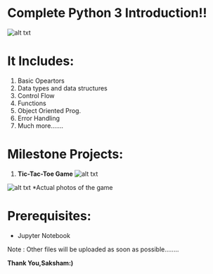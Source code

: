 # Complete Python 3 Introduction!!

   ![alt txt](http://fossbytes.com/wp-content/uploads/2016/08/python-Programming-Language-Software.jpg)        
# It Includes:
1. Basic Opeartors
2. Data types and data structures
3. Control Flow
4. Functions 
5. Object Oriented Prog.
6. Error Handling
7. Much more.......
# Milestone Projects:
1. **Tic-Tac-Toe Game**
![alt txt](https://github.com/saksham1998/complete-python3-introduction/blob/master/images/Screenshot%20(30).png)

![alt txt](https://github.com/saksham1998/complete-python3-introduction/blob/master/images/Screenshot%20(31).png)
*Actual photos of the game

# Prerequisites:
* Jupyter Notebook

Note : Other files will be uploaded as soon as possible........

**Thank You,Saksham:)**
